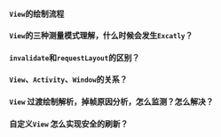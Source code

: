 #### `View`的绘制流程

#### `View`的三种测量模式理解，什么时候会发生`Excatly`？

#### `invalidate`和`requestLayout`的区别？

#### `View`、`Activity`、`Window`的关系？

#### `View` 过渡绘制解析，掉帧原因分析，怎么监测？怎么解决？

#### 自定义`View` 怎么实现安全的刷新？

